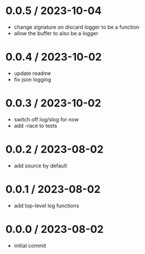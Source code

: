 # 0.0.5 / 2023-10-04

- change signature on discard logger to be a function
- allow the buffer to also be a logger

# 0.0.4 / 2023-10-02

- update readme
- fix json logging

# 0.0.3 / 2023-10-02

- switch off log/slog for now
- add -race to tests

# 0.0.2 / 2023-08-02

- add source by default

# 0.0.1 / 2023-08-02

- add top-level log functions

# 0.0.0 / 2023-08-02

- initial commit

